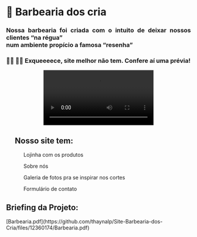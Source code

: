 # :haircut:  Barbearia dos cria    

### <p align='justify'>Nossa barbearia foi criada com o intuito de deixar nossos clientes “na régua” <br> num ambiente propício a famosa “resenha” </p>
### 


### :ng_woman:  :ng_man: Exqueeeece, site melhor não tem. Confere aí uma prévia! 



<p align="center">
<video src="https://user-images.githubusercontent.com/112887006/231934558-3ad11092-4b57-4da3-8dd6-96cb29bf03ee.mp4" />
</p>


<ul>
  <h2>Nosso site tem:</h2>
  <ol>Lojinha com os produtos</ol>
   <ol>Sobre nós</ol>
   <ol>Galeria de fotos pra se inspirar nos cortes</ol>
   <ol>Formulário de contato</ol>
</ul>

  <h2>Briefing da Projeto:</h2>
[Barbearia.pdf](https://github.com/thaynalp/Site-Barbearia-dos-Cria/files/12360174/Barbearia.pdf)
